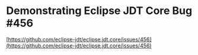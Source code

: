 # Demonstrating Eclipse JDT Core Bug #456
[https://github.com/eclipse-jdt/eclipse.jdt.core/issues/456](https://github.com/eclipse-jdt/eclipse.jdt.core/issues/456)
